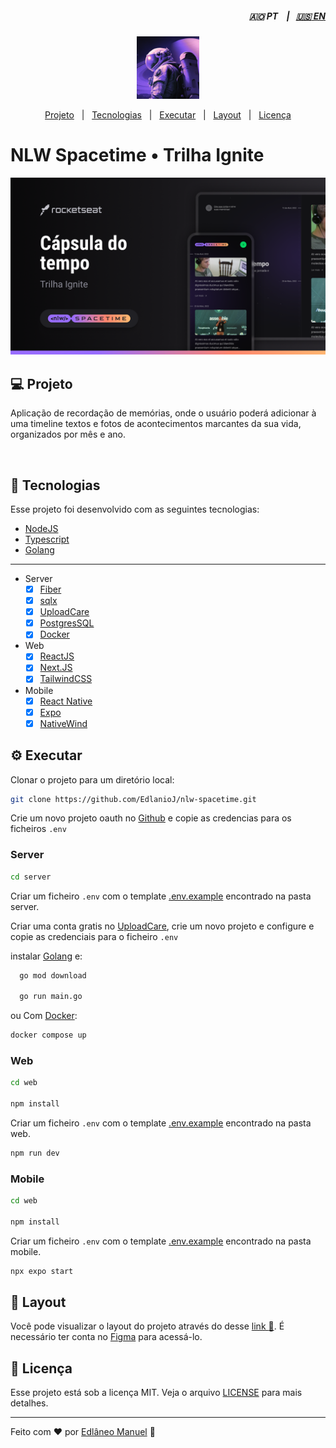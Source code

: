 <div align="right">

##### :angola: PT &nbsp;&nbsp;&nbsp;|&nbsp;&nbsp;&nbsp;[:us: EN](/docs/en.md)

</div>

<div  align="center">

<img alt="NLW Spacetime" src="/docs/images/logo.png" width="100px"  />

</p>

 [Projeto](#-projeto)&nbsp;&nbsp;&nbsp;|&nbsp;&nbsp;&nbsp;[Tecnologias](#rocket-tecnologias)&nbsp;&nbsp;&nbsp;|&nbsp;&nbsp;&nbsp;[Executar](#gear-executar)&nbsp;&nbsp;&nbsp;|&nbsp;&nbsp;&nbsp;[Layout](#nail_care-layout)&nbsp;&nbsp;&nbsp;|&nbsp;&nbsp;&nbsp;[Licença](#-licença)

</div>

# NLW Spacetime • Trilha Ignite

![Cover](/docs/images/cover.png)

## 💻 Projeto

Aplicação de recordação de memórias, onde o usuário poderá adicionar à uma timeline textos e fotos de acontecimentos marcantes da sua vida, organizados por mês e ano.

</br>

## :rocket: Tecnologias

Esse projeto foi desenvolvido com as seguintes tecnologias:

- [NodeJS](https://nodejs.org/en/)
- [Typescript](https://www.typescriptlang.org/)
- [Golang](https://go.dev/)

---

- Server
  - [x] [Fiber](https://docs.gofiber.io/)
  - [x] [sqlx](https://github.com/jmoiron/sqlx)
  - [x] [UploadCare](https://uploadcare.com/)
  - [x] [PostgresSQL](https://www.postgresql.org/)
  - [x] [Docker](https://www.docker.com/)
- Web
  - [x] [ReactJS](https://reactjs.org/)
  - [x] [Next.JS](https://nextjs.org/)
  - [x] [TailwindCSS](https://tailwindcss.com/)

- Mobile
  - [x] [React Native](https://reactnative.dev/)
  - [x] [Expo](https://expo.dev/)
  - [x] [NativeWind](https://www.nativewind.dev/)

## :gear: Executar

Clonar o projeto para um diretório local:</p>

```bash
git clone https://github.com/EdlanioJ/nlw-spacetime.git
```

Crie um novo projeto oauth no [Github](https://github.com/settings/apps) e copie as credencias para os ficheiros `.env`

### Server

```bash
cd server
```

Criar um ficheiro `.env` com o template [.env.example](/server/.env.example) encontrado na pasta server.

Criar uma conta gratis no [UploadCare](https://uploadcare.com/), crie um novo projeto e configure e copie as credenciais para o ficheiro `.env`

instalar [Golang](https://go.dev/) e:

```bash
  go mod download

  go run main.go
```

ou Com [Docker](https://www.docker.com/):

```bash
docker compose up
```

### Web

```bash
cd web

npm install
```

Criar um ficheiro `.env` com o template [.env.example](/web/.env.example) encontrado na pasta web.

```bash
npm run dev
```

### Mobile

```bash
cd web

npm install
```

Criar um ficheiro `.env` com o template [.env.example](/mobile/.env.example) encontrado na pasta mobile.

```bash
npx expo start
```

## :nail_care: Layout

Você pode visualizar o layout do projeto através do desse [link :link:](https://www.figma.com/file/dCOA0zAWoSge4yRiyzVXn4/C%C3%A1psula-do-tempo-%E2%80%A2-Trilha-Ignite-(Community)?type=design&node-id=206-157&t=PKFsdAi7pDIdgYSK-0). É necessário ter conta no [Figma](https://figma.com) para acessá-lo.

## 📝 Licença

Esse projeto está sob a licença MIT. Veja o arquivo [LICENSE](LICENSE) para mais detalhes.

---

Feito com :heart: por [Edlâneo Manuel](https://github.com/EdlanioJ) :wave:
